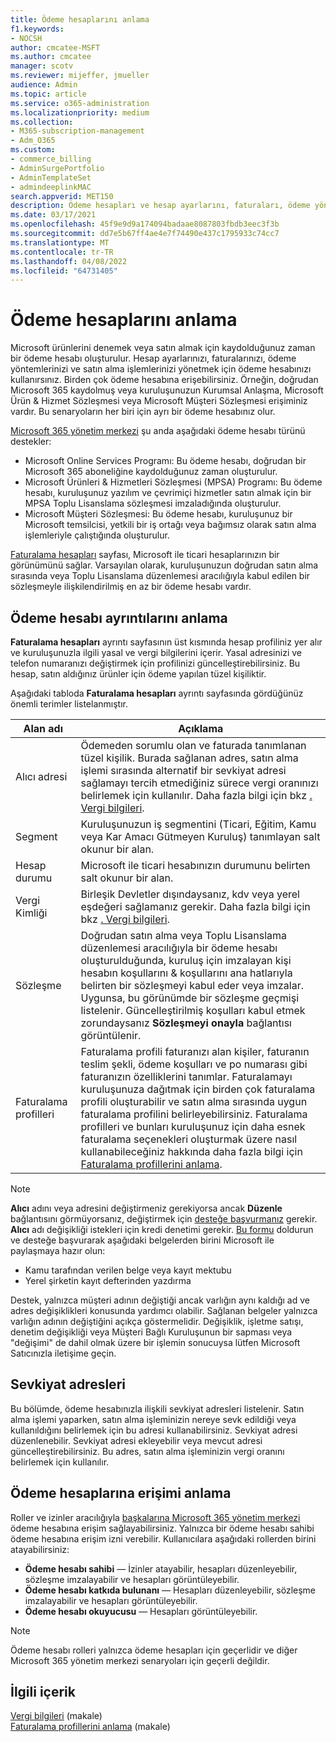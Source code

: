 ```yaml
---
title: Ödeme hesaplarını anlama
f1.keywords:
- NOCSH
author: cmcatee-MSFT
ms.author: cmcatee
manager: scotv
ms.reviewer: mijeffer, jmueller
audience: Admin
ms.topic: article
ms.service: o365-administration
ms.localizationpriority: medium
ms.collection:
- M365-subscription-management
- Adm_O365
ms.custom:
- commerce_billing
- AdminSurgePortfolio
- AdminTemplateSet
- admindeeplinkMAC
search.appverid: MET150
description: Ödeme hesapları ve hesap ayarlarını, faturaları, ödeme yöntemlerini ve satın almaları yönetmek için nasıl kullanıldıkları hakkında bilgi edinin.
ms.date: 03/17/2021
ms.openlocfilehash: 45f9e9d9a174094badaae8087803fbdb3eec3f3b
ms.sourcegitcommit: dd7e5b67ff4ae4e7f74490e437c1795933c74cc7
ms.translationtype: MT
ms.contentlocale: tr-TR
ms.lasthandoff: 04/08/2022
ms.locfileid: "64731405"
---
```

# <a name="understand-billing-accounts"></a>Ödeme hesaplarını anlama

Microsoft ürünlerini denemek veya satın almak için kaydolduğunuz zaman bir ödeme hesabı oluşturulur. Hesap ayarlarınızı, faturalarınızı, ödeme yöntemlerinizi ve satın alma işlemlerinizi yönetmek için ödeme hesabınızı kullanırsınız. Birden çok ödeme hesabına erişebilirsiniz. Örneğin, doğrudan Microsoft 365 kaydolmuş veya kuruluşunuzun Kurumsal Anlaşma, Microsoft Ürün & Hizmet Sözleşmesi veya Microsoft Müşteri Sözleşmesi erişiminiz vardır. Bu senaryoların her biri için ayrı bir ödeme hesabınız olur.

<a href="https://go.microsoft.com/fwlink/p/?linkid=2024339" target="_blank">Microsoft 365 yönetim merkezi</a> şu anda aşağıdaki ödeme hesabı türünü destekler:

- Microsoft Online Services Programı: Bu ödeme hesabı, doğrudan bir Microsoft 365 aboneliğine kaydolduğunuz zaman oluşturulur.
- Microsoft Ürünleri & Hizmetleri Sözleşmesi (MPSA) Programı: Bu ödeme hesabı, kuruluşunuz yazılım ve çevrimiçi hizmetler satın almak için bir MPSA Toplu Lisanslama sözleşmesi imzaladığında oluşturulur.
- Microsoft Müşteri Sözleşmesi: Bu ödeme hesabı, kuruluşunuz bir Microsoft temsilcisi, yetkili bir iş ortağı veya bağımsız olarak satın alma işlemleriyle çalıştığında oluşturulur.

<a href="https://go.microsoft.com/fwlink/p/?linkid=2084771" target="_blank">Faturalama hesapları</a> sayfası, Microsoft ile ticari hesaplarınızın bir görünümünü sağlar. Varsayılan olarak, kuruluşunuzun doğrudan satın alma sırasında veya Toplu Lisanslama düzenlemesi aracılığıyla kabul edilen bir sözleşmeyle ilişkilendirilmiş en az bir ödeme hesabı vardır.

## <a name="understand-billing-account-details"></a>Ödeme hesabı ayrıntılarını anlama

**Faturalama hesapları** ayrıntı sayfasının üst kısmında hesap profiliniz yer alır ve kuruluşunuzla ilgili yasal ve vergi bilgilerini içerir. Yasal adresinizi ve telefon numaranızı değiştirmek için profilinizi güncelleştirebilirsiniz. Bu hesap, satın aldığınız ürünler için ödeme yapılan tüzel kişiliktir.

Aşağıdaki tabloda **Faturalama hesapları** ayrıntı sayfasında gördüğünüz önemli terimler listelanmıştır.

| Alan adı | Açıklama |
|------------------|------------------------------------------------------------------------------------------------------------------------------------------------------------------------------------------------------------------------------------------------------------------------------|
| Alıcı adresi | Ödemeden sorumlu olan ve faturada tanımlanan tüzel kişilik. Burada sağlanan adres, satın alma işlemi sırasında alternatif bir sevkiyat adresi sağlamayı tercih etmediğiniz sürece vergi oranınızı belirlemek için kullanılır. Daha fazla bilgi için bkz [. Vergi bilgileri](billing-and-payments/tax-information.md). |
| Segment | Kuruluşunuzun iş segmentini (Ticari, Eğitim, Kamu veya Kar Amacı Gütmeyen Kuruluş) tanımlayan salt okunur bir alan. |
| Hesap durumu | Microsoft ile ticari hesabınızın durumunu belirten salt okunur bir alan. |
| Vergi Kimliği | Birleşik Devletler dışındaysanız, kdv veya yerel eşdeğeri sağlamanız gerekir. Daha fazla bilgi için bkz [. Vergi bilgileri](billing-and-payments/tax-information.md). |
| Sözleşme | Doğrudan satın alma veya Toplu Lisanslama düzenlemesi aracılığıyla bir ödeme hesabı oluşturulduğunda, kuruluş için imzalayan kişi hesabın koşullarını & koşullarını ana hatlarıyla belirten bir sözleşmeyi kabul eder veya imzalar. Uygunsa, bu görünümde bir sözleşme geçmişi listelenir. Güncelleştirilmiş koşulları kabul etmek zorundaysanız **Sözleşmeyi onayla** bağlantısı görüntülenir. |
| Faturalama profilleri | Faturalama profili faturanızı alan kişiler, faturanın teslim şekli, ödeme koşulları ve po numarası gibi faturanızın özelliklerini tanımlar. Faturalamayı kuruluşunuza dağıtmak için birden çok faturalama profili oluşturabilir ve satın alma sırasında uygun faturalama profilini belirleyebilirsiniz. Faturalama profilleri ve bunları kuruluşunuz için daha esnek faturalama seçenekleri oluşturmak üzere nasıl kullanabileceğiniz hakkında daha fazla bilgi için [Faturalama profillerini anlama](billing-and-payments/manage-billing-profiles.md). |

> [!NOTE]
> **Alıcı** adını veya adresini değiştirmeniz gerekiyorsa ancak **Düzenle** bağlantısını görmüyorsanız, değiştirmek için [desteğe başvurmanız](../admin/get-help-support.md) gerekir. **Alıcı** adı değişikliği istekleri için kredi denetimi gerekir. [Bu formu](https://www.microsoft.com/download/details.aspx?id=102732) doldurun ve desteğe başvurarak aşağıdaki belgelerden birini Microsoft ile paylaşmaya hazır olun:
>
> - Kamu tarafından verilen belge veya kayıt mektubu
> - Yerel şirketin kayıt defterinden yazdırma
>
> Destek, yalnızca müşteri adının değiştiği ancak varlığın aynı kaldığı ad ve adres değişiklikleri konusunda yardımcı olabilir. Sağlanan belgeler yalnızca varlığın adının değiştiğini açıkça göstermelidir. Değişiklik, işletme satışı, denetim değişikliği veya Müşteri Bağlı Kuruluşunun bir sapması veya "değişimi" de dahil olmak üzere bir işlemin sonucuysa lütfen Microsoft Satıcınızla iletişime geçin.

## <a name="shipping-addresses"></a>Sevkiyat adresleri

Bu bölümde, ödeme hesabınızla ilişkili sevkiyat adresleri listelenir. Satın alma işlemi yaparken, satın alma işleminizin nereye sevk edildiği veya kullanıldığını belirlemek için bu adresi kullanabilirsiniz. Sevkiyat adresi düzenlenebilir. Sevkiyat adresi ekleyebilir veya mevcut adresi güncelleştirebilirsiniz. Bu adres, satın alma işleminizin vergi oranını belirlemek için kullanılır.

## <a name="understand-access-to-billing-accounts"></a>Ödeme hesaplarına erişimi anlama

Roller ve izinler aracılığıyla <a href="https://go.microsoft.com/fwlink/p/?linkid=2024339" target="_blank">başkalarına Microsoft 365 yönetim merkezi</a> ödeme hesabına erişim sağlayabilirsiniz. Yalnızca bir ödeme hesabı sahibi ödeme hesabına erişim izni verebilir. Kullanıcılara aşağıdaki rollerden birini atayabilirsiniz:

- **Ödeme hesabı sahibi** &mdash; İzinler atayabilir, hesapları düzenleyebilir, sözleşme imzalayabilir ve hesapları görüntüleyebilir.
- **Ödeme hesabı katkıda bulunanı** &mdash; Hesapları düzenleyebilir, sözleşme imzalayabilir ve hesapları görüntüleyebilir.
- **Ödeme hesabı okuyucusu** &mdash; Hesapları görüntüleyebilir.

> [!Note]
> Ödeme hesabı rolleri yalnızca ödeme hesapları için geçerlidir ve diğer Microsoft 365 yönetim merkezi senaryoları için geçerli değildir.

## <a name="related-content"></a>İlgili içerik

[Vergi bilgileri](billing-and-payments/tax-information.md) (makale) \
[Faturalama profillerini anlama](billing-and-payments/manage-billing-profiles.md) (makale)
